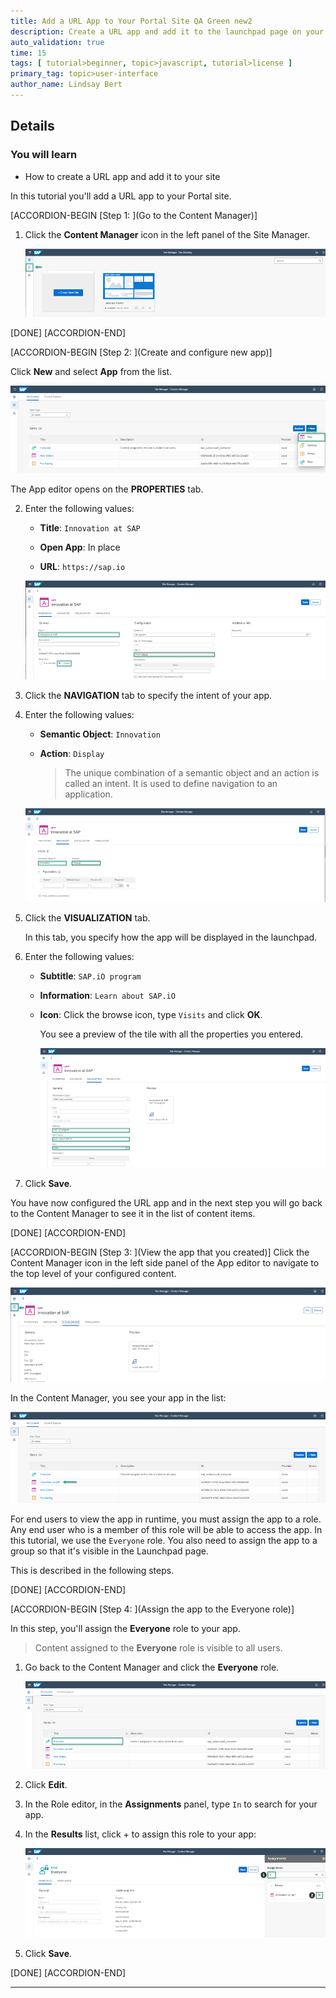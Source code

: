 ```yaml
---
title: Add a URL App to Your Portal Site QA Green new2
description: Create a URL app and add it to the launchpad page on your Portal site.
auto_validation: true
time: 15
tags: [ tutorial>beginner, topic>javascript, tutorial>license ]
primary_tag: topic>user-interface
author_name: Lindsay Bert
---
```


## Details
### You will learn
  - How to create a URL app and add it to your site

In this tutorial you'll add a URL app to your Portal site.

[ACCORDION-BEGIN [Step 1: ](Go to the Content Manager)]


1. Click the **Content Manager** icon in the left panel of the Site Manager.

    ![Content manager icon](1-content-manager-icon.png)

[DONE]
[ACCORDION-END]

[ACCORDION-BEGIN [Step 2: ](Create and configure new app)]


Click **New** and select **App** from the list.

![Content manager empty new app](2-content-manager-empty-new-app.png)

The App editor opens on the  **PROPERTIES** tab.

2. Enter the following values:

    * **Title**: `Innovation at SAP`

    * **Open App**: In place

    * **URL**:  `https://sap.io`

    ![App editor properties tab](3-app-editor-properties.png)

3. Click the **NAVIGATION** tab to specify the intent of your app.

4. Enter the following values:

     * **Semantic Object**: `Innovation`

     * **Action**:  `Display`

        > The unique combination of a semantic object and an action is called an intent. It is used to define navigation to an application.

    ![App editor navigation tab](4-app-editor-navigation.png)

5. Click the **VISUALIZATION** tab.

    In this tab, you specify how the app will be displayed in the launchpad.

6.  Enter the following values:

    * **Subtitle**: `SAP.iO program `

    * **Information**:  `Learn about SAP.iO`

    * **Icon**: Click the browse icon, type `Visits` and click **OK**.

      You see a preview of the tile with all the properties you entered.

      ![App editor visualization tab](5-app-editor-visualization.png)

7.  Click **Save**.

You have now configured the URL app and in the next step you will go back to the Content Manager to see it in the list of content items.



[DONE]
[ACCORDION-END]

[ACCORDION-BEGIN [Step 3: ](View the app that you created)]
Click the Content Manager icon in the left side panel of the App editor to navigate to the top level of your configured content.

![Go to content manager icon](6-go-to-content-manager-icon.png)

In the Content Manager, you see your app in the list:

![Content manager with app](6-content-manager-with-app.png)


For end users to view the app in runtime, you must assign the app to a role. Any end user who is a member of this role will be able to access the app. In this tutorial, we use the `Everyone` role.  You also need to assign the app to a group so that it's visible in the Launchpad page.

This is described in the following steps.

[DONE]
[ACCORDION-END]

[ACCORDION-BEGIN [Step 4: ](Assign the app to the Everyone role)]

In this step, you'll assign the **Everyone** role to your app.

>Content assigned to the **Everyone** role is visible to all users.

1. Go back to the Content Manager and click the **Everyone** role.

    ![Click Everyone role](8-everyone-role.png)

2. Click **Edit**.

3. In the Role editor, in the **Assignments** panel, type `In` to search for your app.

4. In the **Results** list, click + to assign this role to your app:

    ![8 role editor assign app](8-role-editor-assign-app.png)

5. Click **Save**.

[DONE]
[ACCORDION-END]


---

